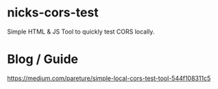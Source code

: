 # nicks-cors-test
Simple HTML & JS Tool to quickly test CORS locally.


# Blog / Guide
https://medium.com/pareture/simple-local-cors-test-tool-544f108311c5
